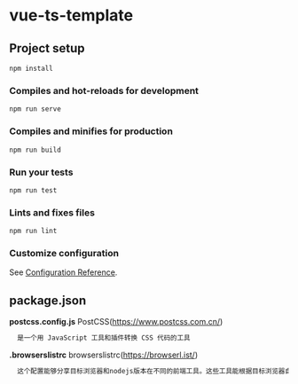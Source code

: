 # vue-ts-template

## Project setup
```
npm install
```

### Compiles and hot-reloads for development
```
npm run serve
```

### Compiles and minifies for production
```
npm run build
```

### Run your tests
```
npm run test
```

### Lints and fixes files
```
npm run lint
```

### Customize configuration
See [Configuration Reference](https://cli.vuejs.org/config/).


## package.json
**postcss.config.js**
PostCSS(https://www.postcss.com.cn/)
```txt
  是一个用 JavaScript 工具和插件转换 CSS 代码的工具
```

**.browserslistrc**
browserslistrc(https://browserl.ist/)
```txt
  这个配置能够分享目标浏览器和nodejs版本在不同的前端工具。这些工具能根据目标浏览器自动来进行配置
```